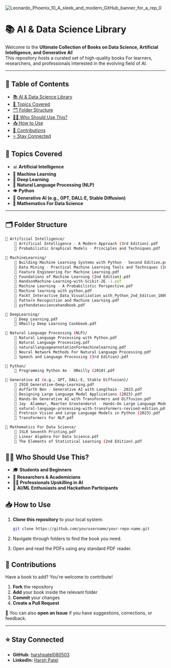 ![Leonardo_Phoenix_10_A_sleek_and_modern_GitHub_banner_for_a_rep_0](https://github.com/user-attachments/assets/d02bcb21-5cfa-42e9-ae8c-e9144f85e14a)
# 📚 AI & Data Science Library

Welcome to the **Ultimate Collection of Books on Data Science, Artificial Intelligence, and Generative AI**!  
This repository hosts a curated set of high-quality books For learners, researchers, and professionals interested in the evolving field of AI.

---

## 🧭 Table of Contents

- [📚 AI & Data Science Library](#-ai--data-science-library)
- [🚀 Topics Covered](#-topics-covered)
- [🗂️ Folder Structure](#️-folder-structure)
- [👨‍💻 Who Should Use This?](#-who-should-use-this)
- [📥 How to Use](#-how-to-use)
- [🤝 Contributions](#-contributions)
- [⭐ Stay Connected](#-stay-connected)

## 🚀 Topics Covered

- 📊 **Artificial Intelligence**
- 🤖 **Machine Learning**
- 🧠 **Deep Learning**
- 🧾 **Natural Language Processing (NLP)**
- 👁️ **Python**
- 🌈 **Generative AI (e.g., GPT, DALL·E, Stable Diffusion)**
- 🧮 **Mathematics For Data Science**

---

## 🗂️ Folder Structure

```bash
📁 Artificial Intelligence/
    📕 Artificial Intelligence - A Modern Approach (3rd Edition).pdf
    📕 Probabilistic Graphical Models - Principles and Techniques.pdf

📁 MachineLearning/
    📕 Building Machine Learning Systems with Python - Second Edition.pdf
    📕 Data Mining - Practical Machine Learning Tools and Techniques (2nd Edition).pdf
    📕 Feature Engineering For Machine Learning.pdf
    📕 Foundations of Machine Learning (2nd Edition).pdf
    📕 HandsonMachine-Learning-with-Scikit-2E -1.pdf
    📕 Machine Learning - A Probabilistic Perspective.pdf
    📕 Machine learning with python.pdf
    📕 Packt_Interactive_Data_Visualization_with_Python_2nd_Edition_1800200943.pdf
    📕 Pattern Recognition and Machine Learning.pdf
    📕 pythondatasciencehandbook.pdf

📁 DeepLearning/
    📕 Deep Learning.pdf
    📕 OReilly Deep Learning Cookbook.pdf

📁 Natural Language Processing (NLP)/
    📕 Natural Language Processing with Python.pdf
    📕 Natural Language Processing.pdf
    📕 naturallanguageannotationFormachinelearning.pdf
    📕 Neural Network Methods For Natural Language Processing.pdf
    📕 Speech and Language Processing (3rd Edition).pdf

📁 Python/
    📕 Programming Python 4e - OReilly (2010).pdf

📁 Generative AI (e.g., GPT, DALL·E, Stable Diffusion)/
    📕 2910_Generative-Deep-Learning.pdf
    📕 Auffarth Ben - Generative AI with LangChain - 2023.pdf
    📕 Designing Large Language Model Applications (2023).pdf
    📕 Hands-On Generative AI with TransFormers and Diffusion.pdf
    📕 Jay  Alammar, Maarten Grootendorst - Hands-On Large Language Models.pdf
    📕 natural-language-processing-with-transFormers-revised-edition.pdf
    📕 Pretrain Vision and Large Language Models in Python (2023).pdf
    📕 TransFormers For NLP.pdf

📁 Mathematics For Data Science/
    📕 ISLR Seventh Printing.pdf
    📕 Linear Algebra For Data Science.pdf
    📕 The Elements of Statistical Learning (2nd Edition).pdf
```

## 👨‍💻 Who Should Use This?

- 🎓 **Students and Beginners**
- 🔬 **Researchers & Academicians**
- 🧑‍💼 **Professionals Upskilling in AI**
- 🚀 **AI/ML Enthusiasts and Hackathon Participants**

## 📥 How to Use

1. **Clone this repository** to your local system:

   ```bash
   git clone https://github.com/yourusername/your-repo-name.git
   ```
2. Navigate through folders to find the book you need.
3. Open and read the PDFs using any standard PDF reader.

## 🤝 Contributions

Have a book to add? You're welcome to contribute!

1. **Fork** the repository  
2. **Add** your book inside the relevant folder  
3. **Commit** your changes  
4. **Create a Pull Request**

📌 You can also **open an Issue** if you have suggestions, corrections, or feedback.

---

## ⭐ Stay Connected

- **GitHub:** [harshpatel080503](https://github.com/harshpatel080503)  
- **LinkedIn:** [Harsh Patel](https://www.linkedin.com/in/harsh-patel-57540922a)

